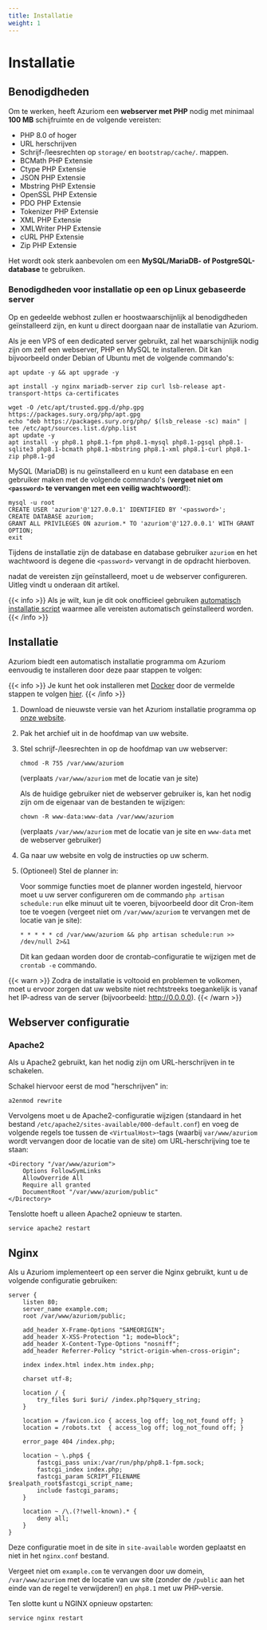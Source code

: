 ```yaml
---
title: Installatie
weight: 1
---
```


# Installatie

## Benodigdheden

Om te werken, heeft Azuriom een **webserver met PHP** nodig met minimaal **100 MB**
schijfruimte en de volgende vereisten:

- PHP 8.0 of hoger
- URL herschrijven
- Schrijf-/leesrechten op `storage/` en `bootstrap/cache/`. mappen.
- BCMath PHP Extensie
- Ctype PHP Extensie
- JSON PHP Extensie
- Mbstring PHP Extensie
- OpenSSL PHP Extensie
- PDO PHP Extensie
- Tokenizer PHP Extensie
- XML PHP Extensie
- XMLWriter PHP Extensie
- cURL PHP Extensie
- Zip PHP Extensie

Het wordt ook sterk aanbevolen om een **MySQL/MariaDB- of PostgreSQL-database** te gebruiken.

### Benodigdheden voor installatie op een op Linux gebaseerde server

Op en gedeelde webhost zullen er hoostwaarschijnlijk al benodigdheden geïnstalleerd zijn,
en kunt u direct doorgaan naar de installatie van Azuriom.

Als je een VPS of een dedicated server gebruikt, zal het waarschijnlijk nodig zijn
om zelf een webserver, PHP en MySQL te installeren. Dit kan bijvoorbeeld onder Debian of Ubuntu met de volgende commando's:

```
apt update -y && apt upgrade -y

apt install -y nginx mariadb-server zip curl lsb-release apt-transport-https ca-certificates

wget -O /etc/apt/trusted.gpg.d/php.gpg https://packages.sury.org/php/apt.gpg
echo "deb https://packages.sury.org/php/ $(lsb_release -sc) main" | tee /etc/apt/sources.list.d/php.list
apt update -y
apt install -y php8.1 php8.1-fpm php8.1-mysql php8.1-pgsql php8.1-sqlite3 php8.1-bcmath php8.1-mbstring php8.1-xml php8.1-curl php8.1-zip php8.1-gd
```

MySQL (MariaDB) is nu geïnstalleerd en u kunt een database en een gebruiker maken met de
volgende commando's (**vergeet niet om `<password>` te vervangen met een veilig wachtwoord!**):
```
mysql -u root
CREATE USER 'azuriom'@'127.0.0.1' IDENTIFIED BY '<password>';
CREATE DATABASE azuriom;
GRANT ALL PRIVILEGES ON azuriom.* TO 'azuriom'@'127.0.0.1' WITH GRANT OPTION;
exit
```

Tijdens de installatie zijn de database en database gebruiker `azuriom` en het wachtwoord is degene die `<password>`
vervangt in de opdracht hierboven.

nadat de vereisten zijn geïnstalleerd, moet u de webserver configureren.
Uitleg vindt u onderaan dit artikel.

{{< info >}}
Als je wilt, kun je dit ook onofficieel gebruiken
[automatisch installatie script](https://github.com/AzuriomCommunity/Script-AutoInstall)
waarmee alle vereisten automatisch geïnstalleerd worden.
{{< /info >}}

## Installatie

Azuriom biedt een automatisch installatie programma om Azuriom eenvoudig te installeren
door deze paar stappen te volgen:

{{< info >}}
Je kunt het ook installeren met [Docker](https://www.docker.com/) door de vermelde stappen te volgen [hier](https://github.com/Azuriom/Azuriom/blob/master/docker/INSTALL.md).
{{< /info >}}

1. Download de nieuwste versie van het Azuriom installatie programma op [onze website](https://azuriom.com/download).

1. Pak het archief uit in de hoofdmap van uw website.

1. Stel schrijf-/leesrechten in op de hoofdmap van uw webserver:
   ```
   chmod -R 755 /var/www/azuriom
   ```
   (verplaats `/var/www/azuriom` met de locatie van je site)

   Als de huidige gebruiker niet de webserver gebruiker is, kan het nodig zijn om de eigenaar van de bestanden te wijzigen:
    ```
    chown -R www-data:www-data /var/www/azuriom
    ```
   (verplaats `/var/www/azuriom` met de locatie van je site en `www-data`
   met de webserver gebruiker)

1. Ga naar uw website en volg de instructies op uw scherm.

1. (Optioneel) Stel de planner in:

   Voor sommige functies moet de planner worden ingesteld, hiervoor moet u uw server configureren
   om de commando `php artisan schedule:run` elke minuut uit te voeren, bijvoorbeeld
   door dit Cron-item toe te voegen (vergeet niet om `/var/www/azuriom` te vervangen met de locatie van je site):
   ```
   * * * * * cd /var/www/azuriom && php artisan schedule:run >> /dev/null 2>&1
   ```
   Dit kan gedaan worden door de crontab-configuratie te wijzigen met de `crontab -e` commando.

{{< warn >}}
Zodra de installatie is voltooid en problemen te volkomen, moet u ervoor zorgen dat uw website
niet rechtstreeks toegankelijk is vanaf het IP-adress van de server (bijvoorbeeld: http://0.0.0.0).
{{< /warn >}}

## Webserver configuratie

### Apache2

Als u Apache2 gebruikt, kan het nodig zijn om URL-herschrijven in te schakelen.

Schakel hiervoor eerst de mod "herschrijven" in:

```
a2enmod rewrite
```

Vervolgens moet u de Apache2-configuratie wijzigen (standaard in het bestand `/etc/apache2/sites-available/000-default.conf`)
en voeg de volgende regels toe tussen de `<VirtualHost>`-tags (waarbij `var/www/azuriom` wordt vervangen door de locatie van de site)
om URL-herschrijving toe te staan:

```
<Directory "/var/www/azuriom">
    Options FollowSymLinks
    AllowOverride All
    Require all granted
    DocumentRoot "/var/www/azuriom/public"
</Directory>
```

Tenslotte hoeft u alleen Apache2 opnieuw te starten.

```
service apache2 restart
```

## Nginx

Als u Azuriom implementeert op een server die Nginx gebruikt,
kunt u de volgende configuratie gebruiken:

```
server {
    listen 80;
    server_name example.com;
    root /var/www/azuriom/public;

    add_header X-Frame-Options "SAMEORIGIN";
    add_header X-XSS-Protection "1; mode=block";
    add_header X-Content-Type-Options "nosniff";
    add_header Referrer-Policy "strict-origin-when-cross-origin";

    index index.html index.htm index.php;

    charset utf-8;

    location / {
        try_files $uri $uri/ /index.php?$query_string;
    }

    location = /favicon.ico { access_log off; log_not_found off; }
    location = /robots.txt  { access_log off; log_not_found off; }

    error_page 404 /index.php;

    location ~ \.php$ {
        fastcgi_pass unix:/var/run/php/php8.1-fpm.sock;
        fastcgi_index index.php;
        fastcgi_param SCRIPT_FILENAME $realpath_root$fastcgi_script_name;
        include fastcgi_params;
    }

    location ~ /\.(?!well-known).* {
        deny all;
    }
}
```

Deze configuratie moet in de site in `site-available` worden geplaatst
en niet in het `nginx.conf` bestand.

Vergeet niet om `example.com` te vervangen door uw domein,
`/var/www/azuriom` met de locatie van uw site (zonder de `/public` aan het einde van de regel te verwijderen!)
en `php8.1` met uw PHP-versie.

Ten slotte kunt u NGINX opnieuw opstarten:

```
service nginx restart
```
